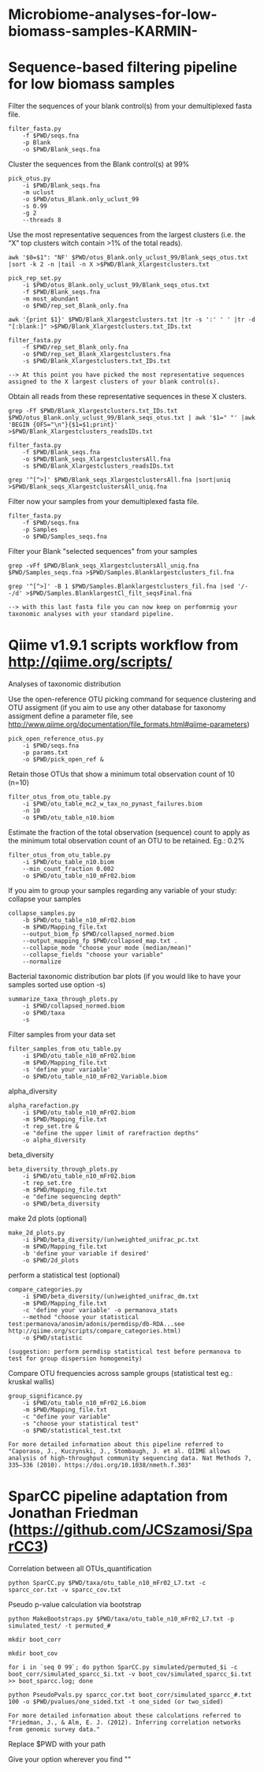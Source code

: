 # Microbiome-analyses-for-low-biomass-samples-KARMIN-

#   Sequence-based filtering pipeline for low biomass samples

Filter the sequences of your blank control(s) from your demultiplexed fasta file.
 
    filter_fasta.py 
	    -f $PWD/seqs.fna 
	    -p Blank 
	    -o $PWD/Blank_seqs.fna
	
Cluster the sequences from the Blank control(s) at 99% 

    pick_otus.py 
	    -i $PWD/Blank_seqs.fna 
	    -m uclust 
	    -o $PWD/otus_Blank.only_uclust_99 
	    -s 0.99 
	    -g 2 
	    --threads 8
	
Use the most representative sequences from the largest clusters (i.e. the “X” top clusters witch contain >1% of the total reads).  

    awk '$0=$1": "NF' $PWD/otus_Blank.only_uclust_99/Blank_seqs_otus.txt |sort -k 2 -n |tail -n X >$PWD/Blank_Xlargestclusters.txt

    pick_rep_set.py 
	    -i $PWD/otus_Blank.only_uclust_99/Blank_seqs_otus.txt 	
	    -f $PWD/Blank_seqs.fna 
	    -m most_abundant 
	    -o $PWD/rep_set_Blank_only.fna
	
    awk '{print $1}' $PWD/Blank_Xlargestclusters.txt |tr -s ':' ' ' |tr -d "[:blank:]" >$PWD/Blank_Xlargestclusters.txt_IDs.txt

    filter_fasta.py 
	    -f $PWD/rep_set_Blank_only.fna 
	    -o $PWD/rep_set_Blank_Xlargestclusters.fna 
	    -s $PWD/Blank_Xlargestclusters.txt_IDs.txt

    --> At this point you have picked the most representative sequences assigned to the X largest clusters of your blank control(s).	

Obtain all reads from these representative sequences in these X clusters.

    grep -Ff $PWD/Blank_Xlargestclusters.txt_IDs.txt $PWD/otus_Blank.only_uclust_99/Blank_seqs_otus.txt | awk '$1=" "' |awk 'BEGIN {OFS="\n"}{$1=$1;print}' >$PWD/Blank_Xlargestclusters_readsIDs.txt

    filter_fasta.py 
	    -f $PWD/Blank_seqs.fna 
	    -o $PWD/Blank_seqs_XlargestclustersAll.fna 
	    -s $PWD/Blank_Xlargestclusters_readsIDs.txt

    grep '^[^>]' $PWD/Blank_seqs_XlargestclustersAll.fna |sort|uniq >$PWD/Blank_seqs_XlargestclustersAll_uniq.fna

Filter now your samples from your demultiplexed fasta file.

    filter_fasta.py 
	    -f $PWD/seqs.fna 
	    -p Samples 
	    -o $PWD/Samples_seqs.fna


Filter your Blank "selected sequences" from your samples 

    grep -vFf $PWD/Blank_seqs_XlargestclustersAll_uniq.fna $PWD/Samples_seqs.fna >$PWD/Samples.Blanklargestclusters_fil.fna

    grep '^[^>]' -B 1 $PWD/Samples.Blanklargestclusters_fil.fna |sed '/--/d' >$PWD/Samples.BlanklargestCl_filt_seqsFinal.fna

    --> with this last fasta file you can now keep on perfomrmig your taxonomic analyses with your standard pipeline.


# Qiime v1.9.1 scripts workflow from http://qiime.org/scripts/

Analyses of taxonomic distribution

Use the open-reference OTU picking command for sequence clustering and OTU assigment (if you aim to use any other database for taxonomy assigment define a parameter file, see http://www.qiime.org/documentation/file_formats.html#qiime-parameters)

 	pick_open_reference_otus.py 
		-i $PWD/seqs.fna 
		-p params.txt
		-o $PWD/pick_open_ref &
	
Retain those OTUs that show a minimum total observation count of 10 (n=10)

	filter_otus_from_otu_table.py 
		-i $PWD/otu_table_mc2_w_tax_no_pynast_failures.biom 
		-n 10
		-o $PWD/otu_table_n10.biom 

Estimate the fraction of the total observation (sequence) count to apply as the minimum total observation count of an OTU to be retained. Eg.: 0.2% 

	filter_otus_from_otu_table.py 
		-i $PWD/otu_table_n10.biom  
		--min_count_fraction 0.002
		-o $PWD/otu_table_n10_mFr02.biom
	
If you aim to group your samples regarding any variable of your study: collapse your samples
	
	collapse_samples.py 
		-b $PWD/otu_table_n10_mFr02.biom 
		-m $PWD/Mapping_file.txt 
		--output_biom_fp $PWD/collapsed_normed.biom 
		--output_mapping_fp $PWD/collapsed_map.txt .
		--collapse_mode "choose your mode (median/mean)" 
		--collapse_fields "choose your variable" 
		--normalize
	
Bacterial taxonomic distribution bar plots (if you would like to have your samples sorted use option -s)

	summarize_taxa_through_plots.py 
		-i $PWD/collapsed_normed.biom 
		-o $PWD/taxa 
		-s
	
Filter samples from your data set

	filter_samples_from_otu_table.py 
		-i $PWD/otu_table_n10_mFr02.biom 
		-m $PWD/Mapping_file.txt 
		-s 'define your variable'
		-o $PWD/otu_table_n10_mFr02_Variable.biom 
	
alpha_diversity 

	alpha_rarefaction.py 
		-i $PWD/otu_table_n10_mFr02.biom
		-m $PWD/Mapping_file.txt   
		-t rep_set.tre &
		-e "define the upper limit of rarefraction depths"
		-o alpha_diversity
	
beta_diversity

	beta_diversity_through_plots.py 
		-i $PWD/otu_table_n10_mFr02.biom     
		-t rep_set.tre
		-m $PWD/Mapping_file.txt
		-e "define sequencing depth"
		-o $PWD/beta_diversity
	
make 2d plots (optional)

	make_2d_plots.py 
		-i $PWD/beta_diversity/(un)weighted_unifrac_pc.txt 
		-m $PWD/Mapping_file.txt
		-b 'define your variable if desired' 
		-o $PWD/2d_plots 
 
perform a statistical test (optional)

	compare_categories.py 
		-i $PWD/beta_diversity/(un)weighted_unifrac_dm.txt 
		-m $PWD/Mapping_file.txt
		-c 'define your variable' -o permanova_stats 
		--method "choose your statistical test:permanova/anosim/adonis/permdisp/db-RDA...see http://qiime.org/scripts/compare_categories.html)
		-o $PWD/statistic
	
	(suggestion: perform permdisp statistical test before permanova to test for group dispersion homogeneity)

Compare OTU frequencies across sample groups (statistical test eg.: kruskal wallis)

	group_significance.py 
		-i $PWD/otu_table_n10_mFr02_L6.biom 
		-m $PWD/Mapping_file.txt 
		-c "define your variable" 
		-s "choose your statistical test" 
		-o $PWD/statistical_test.txt
  
	For more detailed information about this pipeline referred to "Caporaso, J., Kuczynski, J., Stombaugh, J. et al. QIIME allows analysis of high-throughput community sequencing data. Nat Methods 7, 335–336 (2010). https://doi.org/10.1038/nmeth.f.303"

# SparCC pipeline adaptation from Jonathan Friedman (https://github.com/JCSzamosi/SparCC3) 

Correlation between all OTUs_quantification

	python SparCC.py $PWD/taxa/otu_table_n10_mFr02_L7.txt -c sparcc_cor.txt -v sparcc_cov.txt

Pseudo p-value calculation via bootstrap 

	python MakeBootstraps.py $PWD/taxa/otu_table_n10_mFr02_L7.txt -p simulated_test/ -t permuted_#

	mkdir boot_corr

	mkdir boot_cov

	for i in `seq 0 99`; do python SparCC.py simulated/permuted_$i -c boot_corr/simulated_sparcc_$i.txt -v boot_cov/simulated_sparcc_$i.txt >> boot_sparcc.log; done

	python PseudoPvals.py sparcc_cor.txt boot_corr/simulated_sparcc_#.txt 100 -o $PWD/pvalues/one_sided.txt -t one_sided (or two_sided)

	For more detailed information about these calculations referred to "Friedman, J., & Alm, E. J. (2012). Inferring correlation networks from genomic survey data."

Replace $PWD with your path

Give your option wherever you find ""
